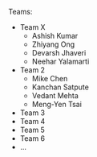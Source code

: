 Teams:

+ Team X
  - Ashish Kumar
  - Zhiyang Ong
  - Devarsh Jhaveri
  - Neehar Yalamarti
+ Team 2
  - Mike Chen
  - Kanchan Satpute 
  - Vedant Mehta
  - Meng-Yen Tsai
+ Team 3
+ Team 4
+ Team 5
+ Team 6
+ ...
